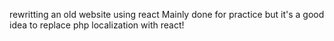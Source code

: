 rewritting an old website using react
Mainly done for practice but it's a good idea to replace php localization with react!
